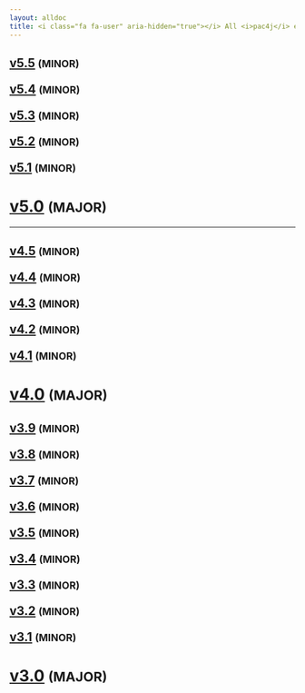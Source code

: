 ```yaml
---
layout: alldoc
title: <i class="fa fa-user" aria-hidden="true"></i> All <i>pac4j</i> engine/core documentations&#58;
---
```


<div class="text-center">

<h2><a id="v5.5" href="/docs/index.html">v5.5</a> <small>(MINOR)</small>

<a id="v5.4" href="https://www.pac4j.org/5.4.x/docs/index.html">v5.4</a> <small>(MINOR)</small>

<a id="v5.3" href="https://www.pac4j.org/5.3.x/docs/index.html">v5.3</a> <small>(MINOR)</small>

<a id="v5.2" href="https://www.pac4j.org/5.2.x/docs/index.html">v5.2</a> <small>(MINOR)</small>

<a id="v5.1" href="https://www.pac4j.org/5.1.x/docs/index.html">v5.1</a> <small>(MINOR)</small></h2>

<h1><a id="v5.0" href="https://www.pac4j.org/5.0.x/docs/index.html">v5.0</a> <small>(MAJOR)</small></h1>

<hr/>

<h2><a id="v4.5" href="https://www.pac4j.org/4.5.x/docs/index.html">v4.5</a> <small>(MINOR)</small>

<a id="v4.4" href="https://www.pac4j.org/4.4.x/docs/index.html">v4.4</a> <small>(MINOR)</small>

<a id="v4.3" href="https://www.pac4j.org/4.3.x/docs/index.html">v4.3</a> <small>(MINOR)</small>

<a id="v4.2" href="https://www.pac4j.org/4.2.x/docs/index.html">v4.2</a> <small>(MINOR)</small>

<a id="v4.1" href="https://www.pac4j.org/4.1.x/docs/index.html">v4.1</a> <small>(MINOR)</small></h2>

<h1><a id="v4.0" href="https://www.pac4j.org/4.0.x/docs/index.html">v4.0</a> <small>(MAJOR)</small></h1>

<h2><a id="v3.9" href="https://www.pac4j.org/3.9.x/docs/index.html">v3.9</a> <small>(MINOR)</small>

<a id="v3.8" href="https://www.pac4j.org/3.8.x/docs/index.html">v3.8</a> <small>(MINOR)</small>

<a id="v3.7" href="https://www.pac4j.org/3.7.x/docs/index.html">v3.7</a> <small>(MINOR)</small>

<a id="v3.6" href="https://www.pac4j.org/3.6.x/docs/index.html">v3.6</a> <small>(MINOR)</small>

<a id="v3.5" href="https://www.pac4j.org/3.5.x/docs/index.html">v3.5</a> <small>(MINOR)</small>

<a id="v3.4" href="https://www.pac4j.org/3.4.x/docs/index.html">v3.4</a> <small>(MINOR)</small>

<a id="v3.3" href="https://www.pac4j.org/3.3.x/docs/index.html">v3.3</a> <small>(MINOR)</small>

<a id="v3.2" href="https://www.pac4j.org/3.2.x/docs/index.html">v3.2</a> <small>(MINOR)</small>

<a id="v3.1" href="https://www.pac4j.org/3.1.x/docs/index.html">v3.1</a> <small>(MINOR)</small></h2>

<h1><a id="v3.0" href="https://www.pac4j.org/3.0.x/docs/index.html">v3.0</a> <small>(MAJOR)</small></h1>

</div>

